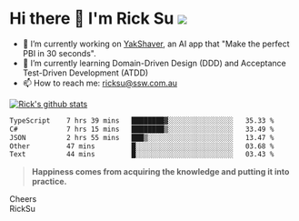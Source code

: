 # Hi there 👋 I'm Rick Su ![](https://komarev.com/ghpvc/?username=ricksu978)
<!--
**ricksu978/ricksu978** is a ✨ _special_ ✨ repository because its `README.md` (this file) appears on your GitHub profile.

Here are some ideas to get you started:
-->
- 🔭 I’m currently working on [YakShaver](https://yakshaver.ai/), an AI app that "Make the perfect PBI in 30 seconds".
- 🌱 I’m currently learning Domain-Driven Design (DDD) and Acceptance Test-Driven Development (ATDD)
- 📫 How to reach me: ricksu@ssw.com.au
<!--
- 👯 I’m looking to collaborate on ...
- 🤔 I’m looking for help with ...
- 💬 Ask me about ...
-->
<!--
- 😄 Pronouns: ...
- ⚡ Fun fact: ...
-->
[![Rick's github stats](https://github-readme-stats.vercel.app/api?username=ricksu978&theme=dark)](https://github.com/ricksu978/ricksu978)

<!--START_SECTION:waka-->

```txt
TypeScript    7 hrs 39 mins   ████████▓░░░░░░░░░░░░░░░░   35.33 %
C#            7 hrs 15 mins   ████████▒░░░░░░░░░░░░░░░░   33.49 %
JSON          2 hrs 55 mins   ███▒░░░░░░░░░░░░░░░░░░░░░   13.47 %
Other         47 mins         █░░░░░░░░░░░░░░░░░░░░░░░░   03.68 %
Text          44 mins         █░░░░░░░░░░░░░░░░░░░░░░░░   03.43 %
```

<!--END_SECTION:waka-->

> **Happiness comes from acquiring the knowledge and putting it into practice.**

Cheers  
RickSu 
